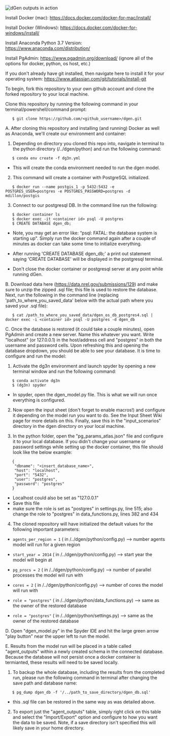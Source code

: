 ![dGen outputs in action](https://www.nrel.gov/analysis/dgen/assets/images/hero-hp-dgen.jpg)


Install Docker (mac): https://docs.docker.com/docker-for-mac/install/

Install Docker (Windows): https://docs.docker.com/docker-for-windows/install/

Install Anaconda Python 3.7 Version: https://www.anaconda.com/distribution/

Install PgAdmin: https://www.pgadmin.org/download/ (ignore all of the options for docker, python, os host, etc.)


If you don't already have git installed, then navigate here to install it for your operating system: https://www.atlassian.com/git/tutorials/install-git

To begin, fork this repository to your own github account and clone the forked repository to your local machine.

Clone this repository by running the following command in your terminal/powershell/command prompt:

```
   $ git clone https://github.com/<github_username>/dgen.git
```

A. After cloning this repository and installing (and running) Docker as well as Anaconda, we'll create our environment and container:

1. Depending on directory you cloned this repo into, navigate in terminal to the python directory (/../dgen/python) and run the following command:

```
   $ conda env create -f dg3n.yml
```

- This will create the conda environment needed to run the dgen model.

2. This command will create a container with PostgreSQL initialized.
```
   $ docker run --name postgis_1 -p 5432:5432 -e POSTGRES_USER=postgres -e POSTGRES_PASSWORD=postgres -d mdillon/postgis
```

3. Connect to our postgresql DB. In the command line run the following:

```
   $ docker container ls
   $ docker exec -it <container id> psql -U postgres
   $ CREATE DATABASE dgen_db;
```
- Note, you may get an error like: “psql: FATAL:  the database system is starting up". Simply run the docker command again after a couple of minutes as docker can take some time to initialize everything.

- After running 'CREATE DATABASE dgen_db;' a print out statement saying 'CREATE DATABASE' will be displayed in the postgresql terminal.

- Don't close the docker container or postgresql server at any point while running dGen.

B. Download data here (https://data.nrel.gov/submissions/129) and make sure to unzip the zipped .sql file; this file is used to restore the database. Next, run the following in the command line (replacing 'path_to_where_you_saved_data' below with the actual path where you saved your .sql file): 

```
   $ cat /path_to_where_you_saved_data/dgen_os_db_postgres4.sql | docker exec -i <container id> psql -U postgres -d dgen_db
```


C. Once the database is restored (it could take a couple minutes), open PgAdmin and create a new server. Name this whatever you want. Write "localhost" (or 127.0.0.1) in the host/address cell and "postgres" in both the username and password cells. Upon refreshing this and opening the database dropdown, you should be able to see your database. It is time to configure and run the model:

1. Activate the dg3n environment and launch spyder by opening a new terminal window and run the following command:

```
   $ conda activate dg3n
   $ (dg3n) spyder
```

- In spyder, open the dgen_model.py file. This is what we will run once everything is configured.

2. Now open the input sheet (don't forget to enable macros!) and configure it depending on the model run you want to do. See the Input Sheet Wiki page for more details on this. Finally, save this in the "input_scenarios" directory in the dgen directory on your local machine.


3. In the python folder, open the "pg_params_atlas.json" file and configure it to your local database. If you didn't change your username or password settings while setting up the docker container, this file should look like the below example:

```
   {	
	"dbname": "<insert_database_name>",
 	"host": "localhost",
	"port": "5432",
	"user": "postgres",
	"password": "postgres"
   }
```

- Localhost could also be set as "127.0.0.1"
- Save this file
- make sure the role is set as "postgres" in settings.py, line 515; also change the role to "postgres" in data_functions.py, lines 382 and 434

4. The cloned repository will have initialized the default values for the following important parameters:

* ``` agents_per_region = 1 ``` ( in /../dgen/python/config.py)        --> number agents model will run for a given region
* ``` start_year = 2014 ``` ( in /../dgen/python/config.py)            --> start year the model will begin at
* ``` pg_procs = 2 ``` ( in /../dgen/python/config.py)                 --> number of parallel processes the model will run with
* ``` cores = 2 ``` ( in /../dgen/python/config.py)                    --> number of cores the model will run with

* ``` role = "postgres" ``` ( in /../dgen/python/data_functions.py)    --> same as the owner of the restored database
* ``` role = "postgres" ``` ( in /../dgen/python/settings.py)          --> same as the owner of the restored database

D. Open "dgen_model.py" in the Spyder IDE and hit the large green arrow "play button" near the upper left to run the model.

E. Results from the model run will be placed in a table called "agent_outputs" within a newly created schema in the connected database. Because the database will not persist once a docker container is termianted, these results will need to be saved locally. 

1. To backup the whole database, including the results from the completed run, please run the following command in terminal after changing the save path and database name:

```
   $ pg_dump dgen_db -f '/../path_to_save_directory/dgen_db.sql'
```

- this .sql file can be restored in the same way as was detailed above. 

2. To export just the "agent_outputs" table, simply right click on this table and select the "Import/Export" option and configure to how you want the data to be saved. Note, if a save directory isn't specified this will likely save in your home directory.
